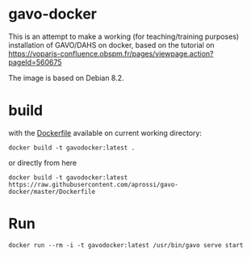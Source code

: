 # gavo-docker

This is an attempt to make a working (for teaching/training purposes) installation of GAVO/DAHS on docker, based on the tutorial on https://voparis-confluence.obspm.fr/pages/viewpage.action?pageId=560675

The image is based on Debian 8.2.

# build

with the [Dockerfile](Dockerfile) available on current working directory:

```
docker build -t gavodocker:latest .
```

or directly from here

```
docker build -t gavodocker:latest https://raw.githubusercontent.com/aprossi/gavo-docker/master/Dockerfile
```

# Run

```
docker run --rm -i -t gavodocker:latest /usr/bin/gavo serve start
``` 


